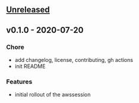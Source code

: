 <a name="unreleased"></a>
## [Unreleased]


<a name="v0.1.0"></a>
## v0.1.0 - 2020-07-20
### Chore
- add changelog, license, contributing, gh actions
- init README

### Features
- initial rollout of the awssession


[Unreleased]: https://github.com/clok/awssession/compare/v0.1.0...HEAD
